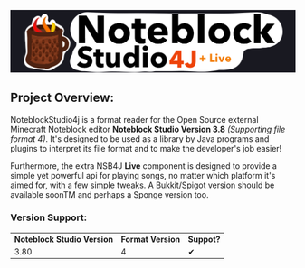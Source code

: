 ![logo](images/logo.png)

## Project Overview:

NoteblockStudio4j is a format reader for the Open Source external Minecraft Noteblock editor **Noteblock
Studio Version 3.8** *(Supporting file format 4)*. It's designed to be used as a library by Java programs
and plugins to interpret its file format and to make the developer's job easier! 

Furthermore, the extra NSB4J **Live** component is designed to provide a simple yet powerful api for
playing songs, no matter which platform it's aimed for, with a few simple tweaks. A Bukkit/Spigot version
should be available soonTM and perhaps a Sponge version too.

### Version Support:

<table>
    <tr>
        <td><b>Noteblock Studio Version</b></td>
        <td><b>Format Version</b></td>
        <td><b>Suppot?</b></td>
    </tr>
    <tr>
        <td>3.80</td>
        <td>4</td>
        <td>✔</td>
    </tr>
</table>